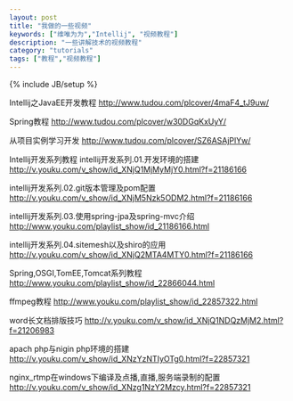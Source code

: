```yaml
---
layout: post
title: "我做的一些视频"
keywords: ["维唯为为","Intellij", "视频教程"]
description: "一些讲解技术的视频教程"
category: "tutorials"
tags: ["教程","视频教程"]
---
```

{% include JB/setup %}

Intellij之JavaEE开发教程
<http://www.tudou.com/plcover/4maF4_tJ9uw/>

Spring教程
<http://www.tudou.com/plcover/w30DGqKxUyY/>

从项目实例学习开发
<http://www.tudou.com/plcover/SZ6ASAjPlYw/>


Intellij开发系列教程
intellij开发系列.01.开发环境的搭建
<http://v.youku.com/v_show/id_XNjQ1MjMyMjY0.html?f=21186166>

intellij开发系列.02.git版本管理及pom配置
<http://v.youku.com/v_show/id_XNjM5Nzk5ODM2.html?f=21186166>

intellij开发系列.03.使用spring-jpa及spring-mvc介绍
<http://www.youku.com/playlist_show/id_21186166.html>

intellij开发系列.04.sitemesh以及shiro的应用
<http://v.youku.com/v_show/id_XNjQ2MTA4MTY0.html?f=21186166>

Spring,OSGI,TomEE,Tomcat系列教程
<http://www.youku.com/playlist_show/id_22866044.html>

ffmpeg教程
<http://www.youku.com/playlist_show/id_22857322.html>

word长文档排版技巧
<http://v.youku.com/v_show/id_XNjQ1NDQzMjM2.html?f=21206983>

apach php与nigin php环境的搭建
<http://v.youku.com/v_show/id_XNzYzNTIyOTg0.html?f=22857321>

nginx_rtmp在windows下编译及点播,直播,服务端录制的配置
<http://v.youku.com/v_show/id_XNzg1NzY2Mzcy.html?f=22857321>